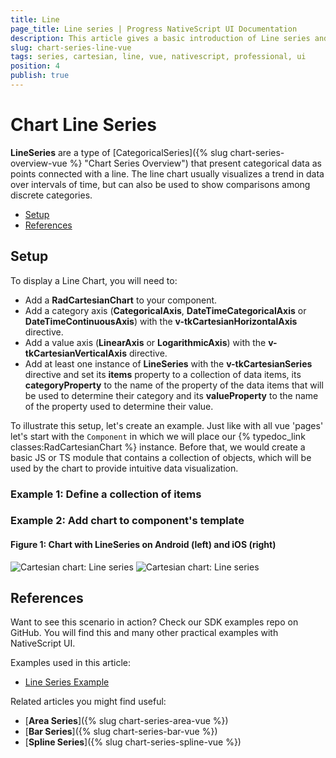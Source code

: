 ```yaml
---
title: Line
page_title: Line series | Progress NativeScript UI Documentation
description: This article gives a basic introduction of Line series and continues with a sample scenario of how Line series are used.
slug: chart-series-line-vue
tags: series, cartesian, line, vue, nativescript, professional, ui
position: 4
publish: true
---
```


# Chart Line Series

**LineSeries** are a type of [CategoricalSeries]({% slug chart-series-overview-vue %} "Chart Series Overview") that present categorical data as points connected with a line. The line chart usually visualizes a trend in data over intervals of time, but can also be used to show comparisons among discrete categories.

* [Setup](#setup)
* [References](#references)

## Setup

To display a Line Chart, you will need to:

* Add a **RadCartesianChart** to your component.
* Add a category axis (**CategoricalAxis**, **DateTimeCategoricalAxis** or **DateTimeContinuousAxis**) with the **v-tkCartesianHorizontalAxis** directive.
* Add a value axis (**LinearAxis** or **LogarithmicAxis**) with the **v-tkCartesianVerticalAxis** directive.
* Add at least one instance of **LineSeries** with the **v-tkCartesianSeries** directive and set its **items** property to a collection of data items, its **categoryProperty** to the name of the property of the data items that will be used to determine their category and its **valueProperty** to the name of the property used to determine their value.

To illustrate this setup, let's create an example. Just like with all vue 'pages' let's start with the `Component` in which we will place our {% typedoc_link classes:RadCartesianChart %} instance. Before that, we would create a basic JS or TS module that contains a collection of objects, which will be used by the chart to provide intuitive data visualization.

### Example 1: Define a collection of items

<snippet id='chart-get-countries-data-vue'/>

### Example 2: Add chart to component's template

<snippet id='chart-getting-started-vue'/>

#### Figure 1: Chart with LineSeries on Android (left) and iOS (right)

![Cartesian chart: Line series](../../../../../ui/img/ns_ui/line_series_android.png "Line series on Android.") ![Cartesian chart: Line series](../../../../../ui/img/ns_ui/line_series_ios.png "Line series on iOS.")

## References

Want to see this scenario in action?
Check our SDK examples repo on GitHub. You will find this and many other practical examples with NativeScript UI.

Examples used in this article:

* [Line Series Example](https://github.com/NativeScript/nativescript-ui-samples-vue/tree/master/chart/app/examples/series/line)

Related articles you might find useful:

* [**Area Series**]({% slug chart-series-area-vue %})
* [**Bar Series**]({% slug chart-series-bar-vue %})
* [**Spline Series**]({% slug chart-series-spline-vue %})
